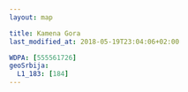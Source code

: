 ```yaml
---
layout: map

title: Kamena Gora
last_modified_at: 2018-05-19T23:04:06+02:00

WDPA: [555561726]
geoSrbija:
  L1_183: [184]
---
```

